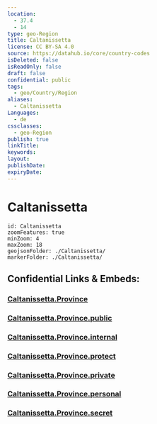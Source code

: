 ```yaml
---
location:
  - 37.4
  - 14
type: geo-Region
title: Caltanissetta
license: CC BY-SA 4.0
source: https://datahub.io/core/country-codes
isDeleted: false
isReadOnly: false
draft: false
confidential: public
tags:
  - geo/Country/Region
aliases:
  - Caltanissetta
Languages:
  - de
cssclasses:
  - geo-Region
publish: true
linkTitle:
keywords:
layout:
publishDate:
expiryDate:
---
```


# Caltanissetta

```leaflet
id: Caltanissetta
zoomFeatures: true 
minZoom: 4 
maxZoom: 18
geojsonFolder: ./Caltanissetta/
markerFolder: ./Caltanissetta/
```


## Confidential Links & Embeds: 

### [Caltanissetta.Province](/_Standards/Earth/Continent/Europe/Europe~South/Italy/regions~Italy/Sicily/Caltanissetta.Province.md) 

### [Caltanissetta.Province.public](/_public/Earth/Continent/Europe/Europe~South/Italy/regions~Italy/Sicily/Caltanissetta.Province.public.md) 

### [Caltanissetta.Province.internal](/_internal/Earth/Continent/Europe/Europe~South/Italy/regions~Italy/Sicily/Caltanissetta.Province.internal.md) 

### [Caltanissetta.Province.protect](/_protect/Earth/Continent/Europe/Europe~South/Italy/regions~Italy/Sicily/Caltanissetta.Province.protect.md) 

### [Caltanissetta.Province.private](/_private/Earth/Continent/Europe/Europe~South/Italy/regions~Italy/Sicily/Caltanissetta.Province.private.md) 

### [Caltanissetta.Province.personal](/_personal/Earth/Continent/Europe/Europe~South/Italy/regions~Italy/Sicily/Caltanissetta.Province.personal.md) 

### [Caltanissetta.Province.secret](/_secret/Earth/Continent/Europe/Europe~South/Italy/regions~Italy/Sicily/Caltanissetta.Province.secret.md)

